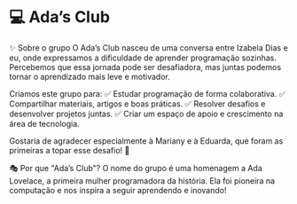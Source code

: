 # 💻 Ada’s Club
✨ Sobre o grupo
O Ada’s Club nasceu de uma conversa entre Izabela Dias e eu, onde expressamos a dificuldade de aprender programação sozinhas. Percebemos que essa jornada pode ser desafiadora, mas juntas podemos tornar o aprendizado mais leve e motivador.

Criamos este grupo para:
✅ Estudar programação de forma colaborativa.
✅ Compartilhar materiais, artigos e boas práticas.
✅ Resolver desafios e desenvolver projetos juntas.
✅ Criar um espaço de apoio e crescimento na área de tecnologia.

Gostaria de agradecer especialmente à Mariany e à Eduarda, que foram as primeiras a topar esse desafio! 🚀

🎭 Por que "Ada’s Club"?
O nome do grupo é uma homenagem a Ada Lovelace, a primeira mulher programadora da história. Ela foi pioneira na computação e nos inspira a seguir aprendendo e inovando!
